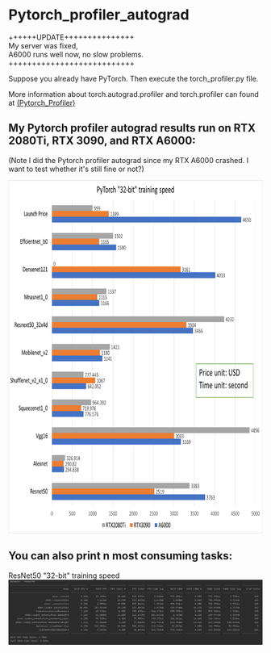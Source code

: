 # Pytorch_profiler_autograd
++++++UPDATE+++++++++++++++ \
My server was fixed,  \
A6000 runs well now, no slow problems. \
+++++++++++++++++++++++++++ 

Suppose you already have PyTorch. Then execute the torch_profiler.py file.

More information about torch.autograd.profiler and torch.profiler can found at [(Pytorch_Profiler)](https://pytorch.org/tutorials/recipes/recipes/profiler_recipe.html)

## My Pytorch profiler autograd results run on RTX 2080Ti, RTX 3090, and RTX A6000:
(Note I did the Pytorch profiler autograd since my RTX A6000 crashed. I want to test whether it's still fine or not?)

<img src="https://github.com/timmyvg/Pytorch_profiler_autograd/blob/master/image/test_speed.png" width="800" height="700">

## You can also print n most consuming tasks:
ResNet50 "32-bit" training speed
![ResNet50 "32-bit" training speed](https://github.com/timmyvg/Pytorch_profiler_autograd/blob/master/image/ResNet50_speed.png)
